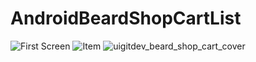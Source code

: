 # AndroidBeardShopCartList

![First Screen](https://user-images.githubusercontent.com/46577836/64065546-2f33a400-cc0f-11e9-99e2-a654b08005d0.png)
![Item](https://user-images.githubusercontent.com/46577836/64065547-2f33a400-cc0f-11e9-8124-a913708f6f9f.png)
![uigitdev_beard_shop_cart_cover](https://user-images.githubusercontent.com/46577836/64065548-2f33a400-cc0f-11e9-85c4-25d9e6251080.png)
